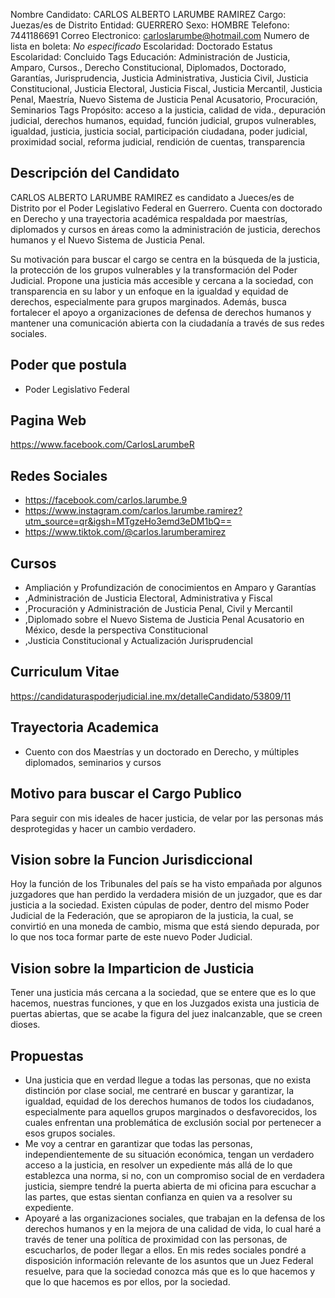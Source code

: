 Nombre Candidato: CARLOS ALBERTO LARUMBE RAMIREZ
Cargo: Juezas/es de Distrito
Entidad: GUERRERO
Sexo: HOMBRE
Telefono: 7441186691
Correo Electronico: carloslarumbe@hotmail.com
Numero de lista en boleta: *No especificado*
Escolaridad: Doctorado
Estatus Escolaridad: Concluido
Tags Educación: Administración de Justicia, Amparo, Cursos., Derecho Constitucional, Diplomados, Doctorado, Garantías, Jurisprudencia, Justicia Administrativa, Justicia Civil, Justicia Constitucional, Justicia Electoral, Justicia Fiscal, Justicia Mercantil, Justicia Penal, Maestría, Nuevo Sistema de Justicia Penal Acusatorio, Procuración, Seminarios
Tags Propósito: acceso a la justicia, calidad de vida., depuración judicial, derechos humanos, equidad, función judicial, grupos vulnerables, igualdad, justicia, justicia social, participación ciudadana, poder judicial, proximidad social, reforma judicial, rendición de cuentas, transparencia


## Descripción del Candidato 

CARLOS ALBERTO LARUMBE RAMIREZ es candidato a Jueces/es de Distrito por el Poder Legislativo Federal en Guerrero. Cuenta con doctorado en Derecho y una trayectoria académica respaldada por maestrías, diplomados y cursos en áreas como la administración de justicia, derechos humanos y el Nuevo Sistema de Justicia Penal.

Su motivación para buscar el cargo se centra en la búsqueda de la justicia, la protección de los grupos vulnerables y la transformación del Poder Judicial.  Propone una justicia más accesible y cercana a la sociedad, con transparencia en su labor y un enfoque en la igualdad y equidad de derechos, especialmente para grupos marginados. Además, busca fortalecer el apoyo a organizaciones de defensa de derechos humanos y mantener una comunicación abierta con la ciudadanía a través de sus redes sociales.


## Poder que postula

- Poder Legislativo Federal


## Pagina Web

https://www.facebook.com/CarlosLarumbeR


## Redes Sociales

- https://facebook.com/carlos.larumbe.9
- https://www.instagram.com/carlos.larumbe.ramirez?utm_source=qr&igsh=MTgzeHo3emd3eDM1bQ==
- https://www.tiktok.com/@carlos.larumberamirez


## Cursos

- Ampliación y Profundización de conocimientos en Amparo y Garantías
- ,Administración de Justicia Electoral, Administrativa y Fiscal
- ,Procuración y Administración de Justicia Penal, Civil y Mercantil
- ,Diplomado sobre el Nuevo Sistema de Justicia Penal Acusatorio en México, desde la perspectiva Constitucional
- ,Justicia Constitucional y Actualización Jurisprudencial


## Curriculum Vitae

https://candidaturaspoderjudicial.ine.mx/detalleCandidato/53809/11


## Trayectoria Academica

- Cuento con dos Maestrías y un doctorado en Derecho, y múltiples diplomados, seminarios y cursos


## Motivo para buscar el Cargo Publico

Para seguir con mis ideales de hacer justicia, de velar por las personas más desprotegidas y hacer un cambio verdadero.


## Vision sobre la Funcion Jurisdiccional

Hoy la función de los Tribunales del país se ha visto empañada por algunos juzgadores que han perdido la verdadera misión de un juzgador, que es dar justicia a la sociedad. Existen cúpulas de poder, dentro del mismo Poder Judicial de la Federación, que se apropiaron de la justicia, la cual, se convirtió en una moneda de cambio, misma que está siendo depurada, por lo que nos toca formar parte de este nuevo Poder Judicial.


## Vision sobre la Imparticion de Justicia

Tener una justicia más cercana a la sociedad, que se entere que es lo que hacemos, nuestras funciones, y que en los Juzgados exista una justicia de puertas abiertas, que se acabe la figura del juez inalcanzable, que se creen dioses.


## Propuestas

- Una justicia que en verdad llegue a todas las personas, que no exista distinción por clase social, me centraré en buscar y garantizar, la igualdad, equidad de los derechos humanos de todos los ciudadanos, especialmente para aquellos grupos marginados o desfavorecidos, los cuales enfrentan una problemática de exclusión social por pertenecer a esos grupos sociales.
- Me voy a centrar en garantizar que todas las personas, independientemente de su situación económica, tengan un verdadero acceso a la justicia, en resolver un expediente más allá de lo que establezca una norma, si no, con un compromiso social de en verdadera justicia, siempre tendré la puerta abierta de mi oficina para escuchar a las partes, que estas sientan confianza en quien va a resolver su expediente.
- Apoyaré a las organizaciones sociales, que trabajan en la defensa de los derechos humanos y en la mejora de una calidad de vida, lo cual haré a través de tener una política de proximidad con las personas, de escucharlos, de poder llegar a ellos. En mis redes sociales pondré a disposición información relevante de los asuntos que un Juez Federal resuelve, para que la sociedad conozca más que es lo que hacemos y que lo que hacemos es por ellos, por la sociedad.

